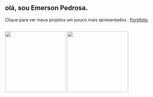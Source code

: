 ## olá, sou Emerson Pedrosa. ##
Clique para ver meus projetos um pouco mais apresentados : <a href="https://emerson-p.github.io/Portifolio/">Portifolio</a> 
##

<div>
  <img height = "200en"  src = "https://github-readme-stats.vercel.app/api?username=Emerson-P&theme=midnight-purple&icons=true&rank_icon=github"/>
  <img height = "200en"  src = "https://github-readme-stats.vercel.app/api/top-langs/?username=Emerson-P&layout=donut&theme=midnight-purple&icons=true&rank_icon=github"/>
</div>
